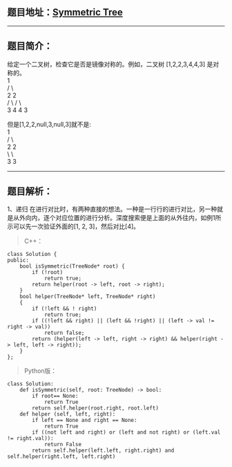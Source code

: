 ## 题目地址：[Symmetric Tree](https://leetcode.com/problems/symmetric-tree/)
---
## 题目简介：  
给定一个二叉树，检查它是否是镜像对称的。例如，二叉树 [1,2,2,3,4,4,3] 是对称的。  
    1  
   / \  
  2   2  
 / \ / \  
3  4 4  3  

但是[1,2,2,null,3,null,3]就不是:  
    1  
   / \  
  2   2  
   \   \  
   3    3  

---
## 题目解析：  
1、递归
在进行对比时，有两种直接的想法。一种是一行行的进行对比，另一种就是从外向内，逐个对应位置的进行分析。深度搜索便是上面的从外往内，如例1所示可以先一次验证外面的[1, 2, 3]，然后对比[4]。

> C++：
```
class Solution {
public:
    bool isSymmetric(TreeNode* root) {
        if (!root)
            return true;
        return helper(root -> left, root -> right);
    }
    bool helper(TreeNode* left, TreeNode* right)
    {
        if (!left && ! right)
            return true;
        if ((!left && right) || (left && !right) || (left -> val != right -> val))
            return false;
        return (helper(left -> left, right -> right) && helper(right -> left, left -> right));
    }
};
```
>Python版：

```
class Solution:
    def isSymmetric(self, root: TreeNode) -> bool:
        if root== None:
            return True
        return self.helper(root.right, root.left)
    def helper (self, left, right):
        if left == None and right == None:
            return True
        if ((not left and right) or (left and not right) or (left.val != right.val)):
            return False
        return self.helper(left.left, right.right) and self.helper(right.left, left.right)
```
